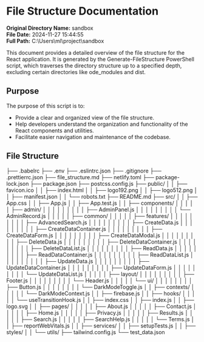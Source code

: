 # File Structure Documentation

**Original Directory Name:** sandbox  
**File Date:** 2024-11-27 15:44:55  
**Full Path:** C:\Users\ml\project\sandbox  

This document provides a detailed overview of the file structure for the React application. It is generated by the Generate-FileStructure PowerShell script, which traverses the directory structure up to a specified depth, excluding certain directories like 
ode_modules and dist.

## Purpose

The purpose of this script is to:
- Provide a clear and organized view of the file structure.
- Help developers understand the organization and functionality of the React components and utilities.
- Facilitate easier navigation and maintenance of the codebase.

## File Structure
├── .babelrc
├── .env
├── .eslintrc.json
├── .gitignore
├── .prettierrc.json
├── file_structure.md
├── netlify.toml
├── package-lock.json
├── package.json
├── postcss.config.js
├── public/
│   │   ├── favicon.ico
│   │   ├── index.html
│   │   ├── logo192.png
│   │   ├── logo512.png
│   │   ├── manifest.json
│   │   └── robots.txt
├── README.md
├── src/
│   │   ├── App.css
│   │   ├── App.js
│   │   ├── App.test.js
│   │   ├── components/
│   │   │   │   │   ├── admin/
│   │   │   │   │   │   │   │   │   ├── AdminPanel.js
│   │   │   │   │   │   │   │   │   └── AdminRecord.js
│   │   │   │   │   ├── common/
│   │   │   │   │   ├── features/
│   │   │   │   │   │   │   │   │   ├── AdvancedSearch.js
│   │   │   │   │   │   │   │   │   ├── CreateData.js
│   │   │   │   │   │   │   │   │   ├── CreateDataContainer.js
│   │   │   │   │   │   │   │   │   ├── CreateDataForm.js
│   │   │   │   │   │   │   │   │   ├── CreateDataModal.js
│   │   │   │   │   │   │   │   │   ├── DeleteData.js
│   │   │   │   │   │   │   │   │   ├── DeleteDataContainer.js
│   │   │   │   │   │   │   │   │   ├── DeleteDataList.js
│   │   │   │   │   │   │   │   │   ├── ReadData.js
│   │   │   │   │   │   │   │   │   ├── ReadDataContainer.js
│   │   │   │   │   │   │   │   │   ├── ReadDataList.js
│   │   │   │   │   │   │   │   │   ├── UpdateData.js
│   │   │   │   │   │   │   │   │   ├── UpdateDataContainer.js
│   │   │   │   │   │   │   │   │   ├── UpdateDataForm.js
│   │   │   │   │   │   │   │   │   └── UpdateDataList.js
│   │   │   │   │   ├── layout/
│   │   │   │   │   │   │   │   │   ├── Footer.js
│   │   │   │   │   │   │   │   │   └── Header.js
│   │   │   │   │   └── ui/
│   │   │   │   │       │   │   │   ├── Button.js
│   │   │   │   │       │   │   │   └── DarkModeToggle.js
│   │   ├── contexts/
│   │   │   │   │   └── DarkModeContext.js
│   │   ├── firebase.js
│   │   ├── hooks/
│   │   │   │   │   └── useTransitionHook.js
│   │   ├── index.css
│   │   ├── index.js
│   │   ├── logo.svg
│   │   ├── pages/
│   │   │   │   │   ├── About.js
│   │   │   │   │   ├── Contact.js
│   │   │   │   │   ├── Home.js
│   │   │   │   │   ├── Privacy.js
│   │   │   │   │   ├── Results.js
│   │   │   │   │   ├── Search.js
│   │   │   │   │   ├── SearchHelp.js
│   │   │   │   │   └── Terms.js
│   │   ├── reportWebVitals.js
│   │   ├── services/
│   │   ├── setupTests.js
│   │   ├── styles/
│   │   └── utils/
├── tailwind.config.js
└── test_data.json
